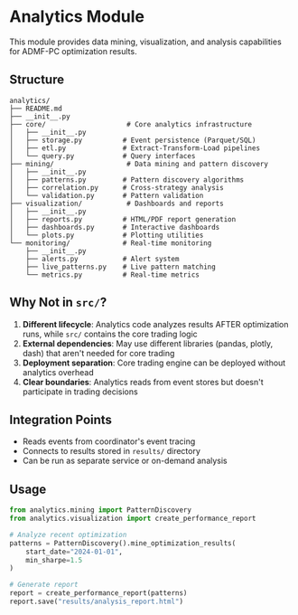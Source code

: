 # Analytics Module

This module provides data mining, visualization, and analysis capabilities for ADMF-PC optimization results.

## Structure

```
analytics/
├── README.md
├── __init__.py
├── core/                    # Core analytics infrastructure
│   ├── __init__.py
│   ├── storage.py          # Event persistence (Parquet/SQL)
│   ├── etl.py              # Extract-Transform-Load pipelines
│   └── query.py            # Query interfaces
├── mining/                  # Data mining and pattern discovery
│   ├── __init__.py
│   ├── patterns.py         # Pattern discovery algorithms
│   ├── correlation.py      # Cross-strategy analysis
│   └── validation.py       # Pattern validation
├── visualization/           # Dashboards and reports
│   ├── __init__.py
│   ├── reports.py          # HTML/PDF report generation
│   ├── dashboards.py       # Interactive dashboards
│   └── plots.py            # Plotting utilities
└── monitoring/             # Real-time monitoring
    ├── __init__.py
    ├── alerts.py           # Alert system
    ├── live_patterns.py    # Live pattern matching
    └── metrics.py          # Real-time metrics

```

## Why Not in `src/`?

1. **Different lifecycle**: Analytics code analyzes results AFTER optimization runs, while `src/` contains the core trading logic
2. **External dependencies**: May use different libraries (pandas, plotly, dash) that aren't needed for core trading
3. **Deployment separation**: Core trading engine can be deployed without analytics overhead
4. **Clear boundaries**: Analytics reads from event stores but doesn't participate in trading decisions

## Integration Points

- Reads events from coordinator's event tracing
- Connects to results stored in `results/` directory
- Can be run as separate service or on-demand analysis

## Usage

```python
from analytics.mining import PatternDiscovery
from analytics.visualization import create_performance_report

# Analyze recent optimization
patterns = PatternDiscovery().mine_optimization_results(
    start_date="2024-01-01",
    min_sharpe=1.5
)

# Generate report
report = create_performance_report(patterns)
report.save("results/analysis_report.html")
```